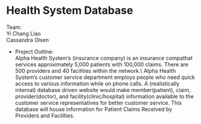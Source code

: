 # Health System Database
Team:\
Yi Chang Liao\
Cassandra Olsen

* Project Outline:\
Alpha Health System’s (insurance company) is an insurance compathat services approximately 5,000 patients with 100,000 claims. There are 500 providers and 40 facilities within the network.\\
Alpha Health System’s customer service department employs people who need quick access to various information while on phone calls. A (realistically internal) database driven website would make member(patient), claim, provider(doctor), and facility(clinic/hospital) information available to the customer service representatives for better customer service. This database will house information for Patient Claims Received by Providers and Facilities.
